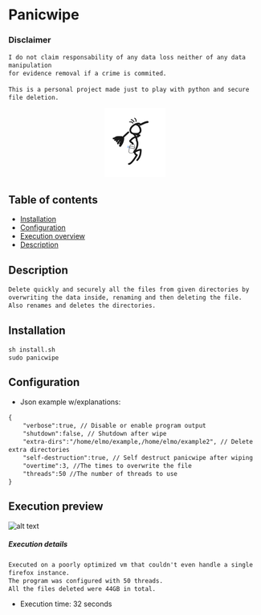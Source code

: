 # Panicwipe

### Disclaimer
```
I do not claim responsability of any data loss neither of any data manipulation
for evidence removal if a crime is commited.

This is a personal project made just to play with python and secure file deletion.
```

<p align="center">
  <img src="https://github.com/77LrW8VpnD/panicwipe/blob/main/panicwipe_logo.png"/>
</p>

## Table of contents
- [Installation](#installation)
- [Configuration](#configuration)
- [Execution overview](#execution-overview)
- [Description](#description)
 
## Description
```
Delete quickly and securely all the files from given directories by overwriting the data inside, renaming and then deleting the file.
Also renames and deletes the directories.
```

## Installation
```
sh install.sh
sudo panicwipe
```

## Configuration
 - Json example w/explanations:
```
{
	"verbose":true, // Disable or enable program output
	"shutdown":false, // Shutdown after wipe
	"extra-dirs":"/home/elmo/example,/home/elmo/example2", // Delete extra directories
	"self-destruction":true, // Self destruct panicwipe after wiping
	"overtime":3, //The times to overwrite the file
	"threads":50 //The number of threads to use
}
```

## Execution preview
![alt text](https://github.com/77LrW8VpnD/panicwipe/blob/main/preview.gif)

##### Execution details
```
Executed on a poorly optimized vm that couldn't even handle a single firefox instance.
The program was configured with 50 threads.
All the files deleted were 44GB in total.
```
- Execution time: 32 seconds
